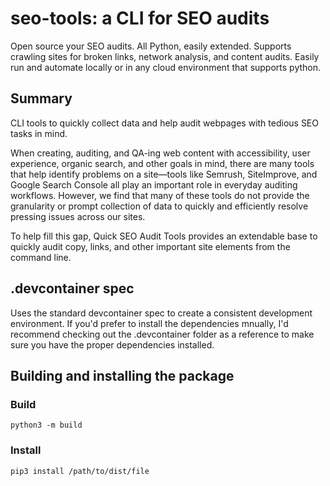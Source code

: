 # seo-tools: a CLI for SEO audits

Open source your SEO audits. All Python, easily extended. Supports crawling sites for broken links, network analysis, and content audits. Easily run and automate locally or in any cloud environment that supports python.

## Summary

CLI tools to quickly collect data and help audit webpages with tedious SEO tasks in mind.

When creating, auditing, and QA-ing web content with accessibility, user experience, organic search, and other goals in mind, there are many tools that help identify problems on a site—tools like Semrush, SiteImprove, and Google Search Console all play an important role in everyday auditing workflows. However, we find that many of these tools do not provide the granularity or prompt collection of data to quickly and efficiently resolve pressing issues across our sites.

To help fill this gap, Quick SEO Audit Tools provides an extendable base to quickly audit copy, links, and other important site elements from the command line.

## .devcontainer spec

Uses the standard devcontainer spec to create a consistent development environment. If you'd prefer to install the dependencies mnually, I'd recommend checking out the .devcontainer folder as a reference to make sure you have the proper dependencies installed.

## Building and installing the package

### Build

```python3 -m build```

### Install

```pip3 install /path/to/dist/file```
